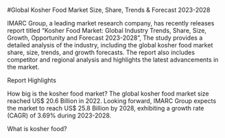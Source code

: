 #Global Kosher Food Market Size, Share, Trends & Forecast 2023-2028

IMARC Group, a leading market research company, has recently releases report titled “Kosher Food Market: Global Industry Trends, Share, Size, Growth, Opportunity and Forecast 2023-2028”, The study provides a detailed analysis of the industry, including the global kosher food market share, size, trends, and growth forecasts. The report also includes competitor and regional analysis and highlights the latest advancements in the market.

Report Highlights

How big is the kosher food market?
The global kosher food market size reached US$ 20.6 Billion in 2022. Looking forward, IMARC Group expects the market to reach US$ 25.8 Billion by 2028, exhibiting a growth rate (CAGR) of 3.69% during 2023-2028.

What is kosher food?
